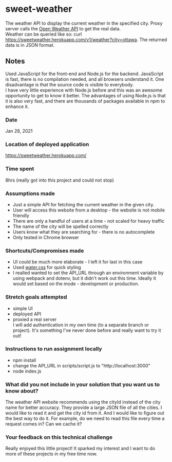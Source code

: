 # sweet-weather
The weather API to display the current weather in the specified city. Proxy server calls the <a href="https://openweathermap.org/current">Open Weather API</a> to get the real data.<br> 
Weather can be queried like so: curl https://sweetweather.herokuapp.com/v1/weather?city=ottawa. The returned data is in JSON format.
## Notes
Used JavaScript for the front-end and Node.js for the backend. JavaScript is fast, there is no compilation needed, and all browsers understand it. One disadvantage is that the source code is visible to everybody.<br>
I have very little experience with Node.js before and this was an awesome opportunity to get to know it better. The advantages of using Node.js is that it is also very fast, and there are thousands of packages available in npm to enhance it.
### Date
Jan 28, 2021
### Location of deployed application
https://sweetweather.herokuapp.com/
### Time spent
8hrs (really got into this project and could not stop)
### Assumptions made
- Just a simple API for fetching the current weather in the given city.
- User will access this website from a desktop - the website is not mobile friendly
- There are only a handful of users at a time - not scaled for heavy traffic 
- The name of the city will be spelled correctly 
- Users know what they are searching for - there is no autocomplete
- Only tested in Chrome browser
### Shortcuts/Compromises made
- UI could be much more elaborate - I left it for last in this case
- Used <a href="https://watercss.kognise.dev/">water.css</a> for quick styling
- I realled wanted to set the API_URL through an environment variable by using webpack and dotenv, but it didn't work out this time. Ideally it would set based on the mode - development or production.
### Stretch goals attempted
- simple UI
- deployed API
- proxied a real server<br>
I will add authentication in my own time (to a separate branch or project). It's something I've never done before and really want to try it out!
### Instructions to run assignment locally
- npm install
- change the API_URL in scripts/script.js to "http://localhost:3000"
- node index.js
### What did you not include in your solution that you want us to know about?
The weather API website recommends using the cityId instead of the city name for better accuracy. They provide a large JSON file of all the cities.
I would like to read it and get the city id from it. And I would like to figure out the best way to do it. For example, do we need to read this file every time a request comes in? Can we cache it? 
### Your feedback on this technical challenge
Really enjoyed this little project! It sparked my interest and I want to do more of these projects in my free time now.
